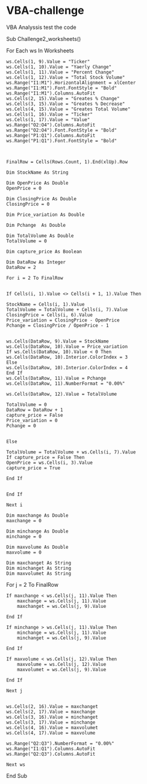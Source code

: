 # VBA-challenge
VBA Analyssis
test
 the code

Sub Challenge2_worksheets()

For Each ws In Worksheets

    ws.Cells(1, 9).Value = "Ticker"
    ws.Cells(1, 10).Value = "Yaerly Change"
    ws.Cells(1, 11).Value = "Percent Change"
    ws.Cells(1, 12).Value = "Total Stock Volume"
    ws.Range("I1:M1").HorizontalAlignment = xlCenter
    ws.Range("I1:M1").Font.FontStyle = "Bold"
    ws.Range("I1:M1").Columns.AutoFit
    ws.Cells(2, 15).Value = "Greates % Change"
    ws.Cells(3, 15).Value = "Greates % Decrease"
    ws.Cells(4, 15).Value = "Greates Total Volume"
    ws.Cells(1, 16).Value = "Ticker"
    ws.Cells(1, 17).Value = "Value"
    ws.Range("O2:O4").Columns.AutoFit
    ws.Range("O2:O4").Font.FontStyle = "Bold"
    ws.Range("P1:Q1").Columns.AutoFit
    ws.Range("P1:Q1").Font.FontStyle = "Bold"


    
    FinalRow = Cells(Rows.Count, 1).End(xlUp).Row
          
    Dim StockName As String
    
    Dim OpenPrice As Double
    OpenPrice = 0
    
    Dim ClosingPrice As Double
    ClosingPrice = 0
    
    Dim Price_variation As Double
    
    Dim Pchange  As Double
    
    Dim TotalVolume As Double
    TotalVolume = 0
    
    Dim capture_price As Boolean

    Dim DataRow As Integer
    DataRow = 2
    
    For i = 2 To FinalRow
    
        
    If Cells(i, 1).Value <> Cells(i + 1, 1).Value Then
    
    StockName = Cells(i, 1).Value
    TotalVolume = TotalVolume + Cells(i, 7).Value
    ClosingPrice = Cells(i, 6).Value
    Price_variation = ClosingPrice - OpenPrice
    Pchange = ClosingPrice / OpenPrice - 1
    
    
    ws.Cells(DataRow, 9).Value = StockName
    ws.Cells(DataRow, 10).Value = Price_variation
    If ws.Cells(DataRow, 10).Value < 0 Then
    ws.Cells(DataRow, 10).Interior.ColorIndex = 3
    Else
    ws.Cells(DataRow, 10).Interior.ColorIndex = 4
    End If
    ws.Cells(DataRow, 11).Value = Pchange
    ws.Cells(DataRow, 11).NumberFormat = "0.00%"

    ws.Cells(DataRow, 12).Value = TotalVolume
    
    TotalVolume = 0
    DataRow = DataRow + 1
    capture_price = False
    Price_variation = 0
    Pchange = 0
   
    
    Else
    
    TotalVolume = TotalVolume + ws.Cells(i, 7).Value
    If capture_price = False Then
    OpenPrice = ws.Cells(i, 3).Value
    capture_price = True
    
    End If
   
    
    End If
    
    Next i
           
    Dim maxchange As Double
    maxchange = 0
    
    Dim minchange As Double
    minchange = 0
    
    Dim maxvolume As Double
    maxvolume = 0
    
    Dim maxchanget As String
    Dim minchanget As String
    Dim maxvolumet As String

For j = 2 To FinalRow
    
    If maxchange < ws.Cells(j, 11).Value Then
        maxchange = ws.Cells(j, 11).Value
        maxchanget = ws.Cells(j, 9).Value
        
    End If
    
    If minchange > ws.Cells(j, 11).Value Then
        minchange = ws.Cells(j, 11).Value
        minchanget = ws.Cells(j, 9).Value
        
    End If
    
    If maxvolume < ws.Cells(j, 12).Value Then
        maxvolume = ws.Cells(j, 12).Value
        maxvolumet = ws.Cells(j, 9).Value
        
    End If
        
    Next j
    
    
    ws.Cells(2, 16).Value = maxchanget
    ws.Cells(2, 17).Value = maxchange
    ws.Cells(3, 16).Value = minchanget
    ws.Cells(3, 17).Value = minchange
    ws.Cells(4, 16).Value = maxvolumet
    ws.Cells(4, 17).Value = maxvolume
    
    ws.Range("Q2:Q3").NumberFormat = "0.00%"
    ws.Range("I1:Q1").Columns.AutoFit
    ws.Range("Q2:Q3").Columns.AutoFit
    
    Next ws

End Sub
